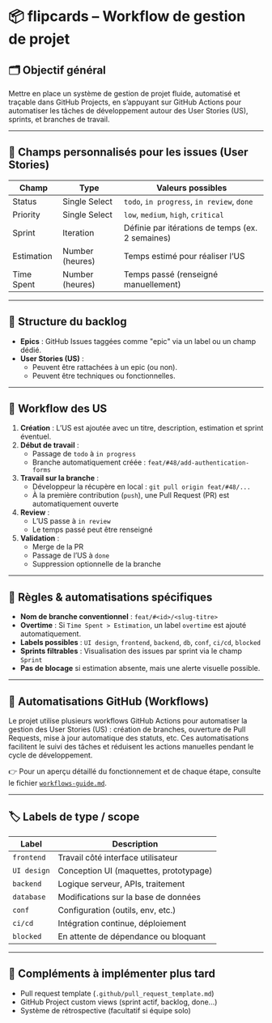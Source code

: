 # 📦 flipcards – Workflow de gestion de projet

## 🗂️ Objectif général

Mettre en place un système de gestion de projet fluide, automatisé et traçable dans GitHub Projects, en s’appuyant sur GitHub Actions pour automatiser les tâches de développement autour des User Stories (US), sprints, et branches de travail.

---

## 🧩 Champs personnalisés pour les issues (User Stories)

| Champ      | Type            | Valeurs possibles                                |
| ---------- | --------------- | ------------------------------------------------ |
| Status     | Single Select   | `todo`, `in progress`, `in review`, `done`       |
| Priority   | Single Select   | `low`, `medium`, `high`, `critical`              |
| Sprint     | Iteration       | Définie par itérations de temps (ex. 2 semaines) |
| Estimation | Number (heures) | Temps estimé pour réaliser l’US                  |
| Time Spent | Number (heures) | Temps passé (renseigné manuellement)             |

---

## 🧱 Structure du backlog

- **Epics** : GitHub Issues taggées comme "epic" via un label ou un champ dédié.
- **User Stories (US)** :
  - Peuvent être rattachées à un epic (ou non).
  - Peuvent être techniques ou fonctionnelles.

---

## 🔁 Workflow des US

1. **Création** : L’US est ajoutée avec un titre, description, estimation et sprint éventuel.
2. **Début de travail** :
   - Passage de `todo` à `in progress`
   - Branche automatiquement créée : `feat/#48/add-authentication-forms`
3. **Travail sur la branche** :
   - Développeur la récupère en local : `git pull origin feat/#48/...`
   - À la première contribution (`push`), une Pull Request (PR) est automatiquement ouverte
4. **Review** :
   - L’US passe à `in review`
   - Le temps passé peut être renseigné
5. **Validation** :
   - Merge de la PR
   - Passage de l’US à `done`
   - Suppression optionnelle de la branche

---

## 🧠 Règles & automatisations spécifiques

- **Nom de branche conventionnel** : `feat/#<id>/<slug-titre>`
- **Overtime** : Si `Time Spent > Estimation`, un label `overtime` est ajouté automatiquement.
- **Labels possibles** : `UI design`, `frontend`, `backend`, `db`, `conf`, `ci/cd`, `blocked`
- **Sprints filtrables** : Visualisation des issues par sprint via le champ `Sprint`
- **Pas de blocage** si estimation absente, mais une alerte visuelle possible.

---

## 🔁 Automatisations GitHub (Workflows)

Le projet utilise plusieurs workflows GitHub Actions pour automatiser la gestion des User Stories (US) : création de branches, ouverture de Pull Requests, mise à jour automatique des statuts, etc.
Ces automatisations facilitent le suivi des tâches et réduisent les actions manuelles pendant le cycle de développement.

👉 Pour un aperçu détaillé du fonctionnement et de chaque étape, consulte le fichier [`workflows-guide.md`](.github/workflows/workflows-guide.md).

---

## 🏷️ Labels de type / scope

| Label       | Description                            |
| ----------- | -------------------------------------- |
| `frontend`  | Travail côté interface utilisateur     |
| `UI design` | Conception UI (maquettes, prototypage) |
| `backend`   | Logique serveur, APIs, traitement      |
| `database`  | Modifications sur la base de données   |
| `conf`      | Configuration (outils, env, etc.)      |
| `ci/cd`     | Intégration continue, déploiement      |
| `blocked`   | En attente de dépendance ou bloquant   |

---

## 📝 Compléments à implémenter plus tard

- Pull request template (`.github/pull_request_template.md`)
- GitHub Project custom views (sprint actif, backlog, done...)
- Système de rétrospective (facultatif si équipe solo)
